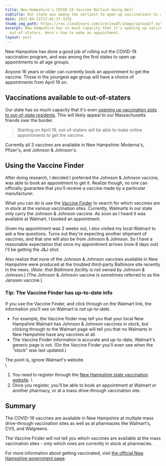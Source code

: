 ```yaml
---
title: New Hampshire's COVID-19 Vaccine Rollout Going Well
subtitle: Our state was among the earliest to open up vaccinations to all ages
date: 2021-04-11T17:41:17.333Z
thumb_img_path: https://res.cloudinary.com/icecloud7/image/upload/f_auto/v1618164437/covid-19-vaccine_upwbby.png
excerpt: New Hampshire has so much capacity that it's opening up vaccinations to
  out-of-staters. Here's how to make an appointment.
layout: post
---
```

New Hampshire has done a good job of rolling out the COVID-19 vaccination program, and was among the first states to open up appointments to all age groups. 

Anyone 16 years or older can currently book an appointment to get the vaccine. Those in the youngest age group will have a choice of appointments from April 19 on. 

## Vaccinations available to out-of-staters

Our state has so much capacity that it's even <a href="https://www.bostonglobe.com/2021/04/09/metro/cant-book-covid-19-vaccine-appointment-soon-you-can-get-shot-new-hampshire/" target="blank">opening up vaccination slots to out-of-state residents</a>. This will likely appeal to our Massachusetts friends over the border.

> Starting on April 19, out-of-staters will be able to make online appointments to get the vaccine.

Currently all 3 vaccines are available in New Hampshire: Moderna's, Pfizer's, and Johnson & Johnson's. 

## Using the Vaccine Finder

After doing research, I decided I preferred the Johnson & Johnson vaccine, was able to book an appointment to get it. Realize though, no one can officially guarantee that you'll receive a vaccine made by a particular manufacturer. 

What you can do is use the <a href="https://vaccinefinder.org/" target="blank">Vaccine Finder</a> to search for which vaccines are in stock at the various vaccination sites. Currently, Walmarts in our state only carry the Johnson & Johnson vaccine. As soon as I heard it was available at Walmart, I booked an appointment. 

Given my appointment was 2 weeks out, I also visited my local Walmart to ask a few questions. Turns out they're expecting another shipment of vaccines, and that one will also be from Johnson & Johnson. So I have a reasonable expectation that once my appointment arrives (now 8 days out) I'll be getting the J&J shot. 

Also realize that none of the Johnson & Johnson vaccines available in New Hampshire were produced at the troubled third-party Baltimore site recently in the news. (*Note: that Baltimore facility is not owned by Johnson & Johnson*.) (The Johnson & Johnson vaccine is sometimes referred to as the Janssen vaccine.)

### Tip: The Vaccine Finder has up-to-date info

If you use the Vaccine Finder, and click through on the Walmart link, the information you'll see on Walmart is *not up-to-date*. 

* For example, the Vaccine finder may tell you that your local New Hampshire Walmart has Johnson & Johnson vaccines in stock, but clicking through to the Walmart page will tell you that no Walmarts in New Hampshire have any vaccines at all.
* The Vaccine Finder information is accurate and up-to-date, Walmart's generic page is not. (On the Vaccine Finder you'll even see when the "stock" was last updated.) 

The point is, ignore Walmart's website. \
\

1. You need to register through the <a href="https://www.vaccines.nh.gov/" target="blank">New Hampshire state vaccination website</a>. \
2. Once you register, you'll be able to book an appointment at Walmart or another pharmacy, or at a mass drive-through vaccination site.

## Summary

The COVID-19 vaccines are available in New Hampshire at multiple mass drive-through vaccination sites as well as at pharmacies like Walmart's, CVS, and Walgreens.

The Vaccine Finder will not tell you which vaccines are available at the mass vaccination sites - only which ones are currently in stock at pharmacies. 

For more information about getting vaccinated, visit <a href="https://www.vaccines.nh.gov/" target="blank">the official New Hampshire government page</a>.